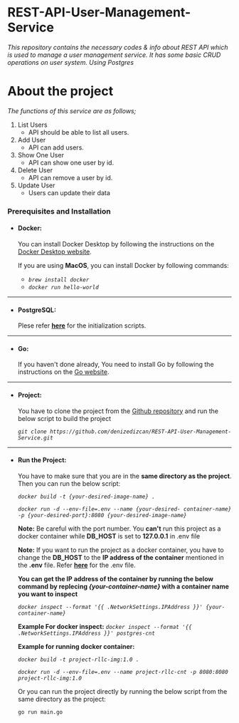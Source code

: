 # **REST-API-User-Management-Service**
*This repository contains the necessary codes &amp; info about REST API which is used to manage a user management service. It has some basic CRUD operations on user system. Using Postgres*

# About the project

*The functions of this service are as follows;*

1. List Users
    - API should be able to list all users.
2. Add User
    - API can add users.
3. Show One User
    - API can show one user by id.
4. Delete User
    - API can remove a user by id.
5. Update User
    - Users can update their data

### Prerequisites and Installation

- #### **Docker:** 
  You can install Docker Desktop by following the instructions on the [Docker Desktop website](https://desktop.docker.com/).

  If you are using **MacOS**, you can install Docker by following commands:
    - *`brew install docker`*
    - *`docker run hello-world`*
  
 ---

- #### **PostgreSQL:**

  Plese refer [**here**](https://github.com/denizedizcan/REST-API-User-Management-Service/blob/main/db/README.md) for the initialization scripts.

---

- #### **Go:**
  
  If you haven't done already, You need to install Go by following the instructions on the [Go website](https://golang.org/doc/install).

---
- #### **Project:**

    You have to clone the project from the [Github repository](https://github.com/denizedizcan/REST-API-User-Management-Service/) and run the below script to build the project

    *`git clone https://github.com/denizedizcan/REST-API-User-Management-Service.git`*

---

- #### **Run the Project:**

    You have to make sure that you are in the **same directory as the project**. Then you can run the below script:

    *`docker build -t {your-desired-image-name} .`*

    *`docker run -d --env-file=.env --name {your-desired- container-name} -p {your-desired-port}:8080 {your-desired-image-name}`*

    **Note:** Be careful with the port number. You **can't** run this project as a docker container while **DB_HOST** is set to **127.0.0.1** in .env file

    **Note:** If you want to run the project as a docker container, you have to change the **DB_HOST** to the **IP address of the container** mentioned in the **.env** file. Refer [**here**](https://github.com/denizedizcan/REST-API-User-Management-Service/blob/main/.env) for the .env file.

    **You can get the IP address of the container by running the below command by replecing *{your-container-name}* with a container name you want to inspect**

    *`docker inspect --format '{{ .NetworkSettings.IPAddress }}' {your-container-name}`* 
        
    **Example For docker inspect:**
    *`docker inspect --format '{{ .NetworkSettings.IPAddress }}' postgres-cnt`*


    **Example for running docker container:**

    *`docker build -t project-rllc-img:1.0 .`*

    *`docker run -d --env-file=.env --name project-rllc-cnt -p 8080:8080 project-rllc-img:1.0`*


    Or you can run the project directly by running the below script from the same directory as the project:

    `go run main.go`
